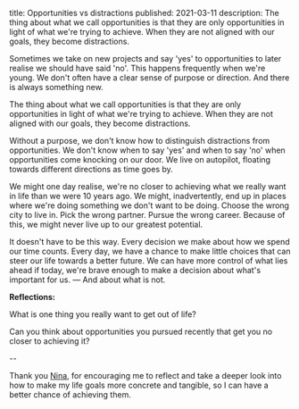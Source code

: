 title: Opportunities vs distractions
published: 2021-03-11
description: The thing about what we call opportunities is that they are only opportunities in light of what we're trying to achieve. When they are not aligned with our goals, they become distractions.

Sometimes we take on new projects and say 'yes' to opportunities to later realise we should have said 'no'. This happens frequently when we're young. We don't often have a clear sense of purpose or direction. And there is always something new.

The thing about what we call opportunities is that they are only opportunities in light of what we're trying to achieve. When they are not aligned with our goals, they become distractions.

Without a purpose, we don't know how to distinguish distractions from opportunities. We don't know when to say 'yes' and when to say 'no' when opportunities come knocking on our door. We live on autopilot, floating towards different directions as time goes by.

We might one day realise, we're no closer to achieving what we really want in life than we were 10 years ago. We might, inadvertently, end up in places where we're doing something we don't want to be doing. Choose the wrong city to live in. Pick the wrong partner. Pursue the wrong career. Because of this, we might never live up to our greatest potential.

It doesn't have to be this way. Every decision we make about how we spend our time counts. Every day, we have a chance to make little choices that can steer our life towards a better future. We can have more control of what lies ahead if today, we're brave enough to make a decision about what's important for us. — And about what is not.

**Reflections:**

What is one thing you really want to get out of life?

Can you think about opportunities you pursued recently that get you no closer to achieving it?

\--

Thank you [Nina](https://www.linkedin.com/in/nina-zavrieva-ab76625/), for encouraging me to reflect and take a deeper look into how to make my life goals more concrete and tangible, so I can have a better chance of achieving them.
